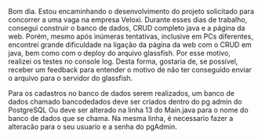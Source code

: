 Bom dia. Estou encaminhando o desenvolvimento do projeto solicitado para concorrer a uma vaga na empresa Veloxi. Durante esses dias de trabalho, consegui construir o banco de dados,
CRUD completo java e a página da web. Porém, mesmo após inúmeras tentativas, inclusive em PCs diferentes, encontrei grande dificuldade na ligação da página da web com o CRUD em java,
bem como com o deploy do arquivo glassfish.  Por esse motivo, realizei os testes no console log. Desta forma, gostaria de, se possível, receber um feedback para entender o motivo
de não ter conseguido enviar o arquivo para o servidor do glassfish.

Para os cadastros no banco de dados serem realizados, um banco de dados chamado bancodedados deve ser criados dentro do pg admin do PostgreSQL
Ou deve ser alterado na linha 13 do Main.java para o nome do banco de dados que se chama. Na mesma linha, é necessario fazer a alteracão para o seu usuario e a senha do pgAdmin.
